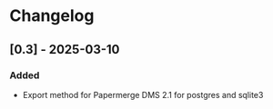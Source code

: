 # Changelog

## [0.3] - 2025-03-10

### Added

- Export method for Papermerge DMS 2.1 for postgres and sqlite3
